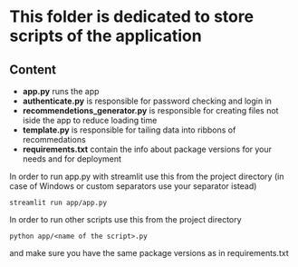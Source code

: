 # This folder is dedicated to store scripts of the application
## Content
* **app.py** runs the app
* **authenticate.py** is responsible for password checking and login in 
* **recommendetions_generator.py** is responsible for creating files not iside the app to reduce loading time
* **template.py** is responsible for tailing data into ribbons of recommedations
* **requirements.txt** contain the info about package versions for your needs and for deployment


In order to run app.py with streamlit use this from the project directory (in case of Windows or custom separators use your separator istead)
```
streamlit run app/app.py
```
In order to run other scripts use this from the project directory
```
python app/<name of the script>.py
```

and make sure you have the same package versions as in requirements.txt

